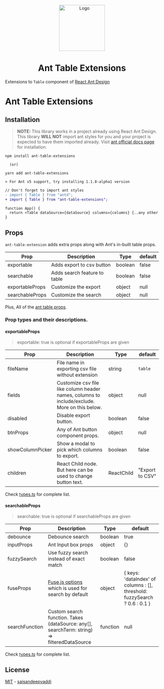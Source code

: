 <p align="center">
  <a href="https://github.com/saisandeepvaddi/ant-table-extensions">
        <img alt="Logo" src="https://raw.githubusercontent.com/saisandeepvaddi/ant-table-extensions/master/imgs/logo.png" width="150" />
  </a>
  <h1 align="center">
    Ant Table Extensions
  </h1>
</p>

Extensions to `Table` component of [React Ant Design](https://ant.design/components/table/)

# Ant Table Extensions

## Installation

> **NOTE:** This library works in a project already using React Ant Design.
> This library **WILL NOT** import ant styles for you and your project is expected to have them imported already. Visit [ant official docs page](https://ant.design) for installation.

```shell
npm install ant-table-extensions

  (or)

yarn add ant-table-extensions

> For Ant v5 support, try installing 1.1.8-alpha1 version
```

```diff
// Don't forget to import ant styles
- import { Table } from "antd";
+ import { Table } from "ant-table-extensions";

function App() {
  return <Table dataSource={dataSource} columns={columns} {..any other ant table props} />
}

```

## Props

`ant-table-extension` adds extra props along with Ant's in-built table props.

| Prop            | Description                  | Type    | default |
| --------------- | ---------------------------- | ------- | ------- |
| exportable      | Adds export to csv button    | boolean | false   |
| searchable      | Adds search feature to table | boolean | false   |
| exportableProps | Customize the export         | object  | null    |
| searchableProps | Customize the search         | object  | null    |

Plus, All of the [ant table props](https://ant.design/components/table/#API).

### Prop types and their descriptions.

#### exportableProps

> exportable: true is optional if exportableProps are given

| Prop             | Description                                                                                  | Type       | default         |
| ---------------- | -------------------------------------------------------------------------------------------- | ---------- | --------------- |
| fileName         | File name in exporting csv file without extension                                            | string     | `table`         |
| fields           | Customize csv file like column header names, columns to include/exclude. More on this below. | object     | null            |
| disabled         | Disable export button.                                                                       | boolean    | false           |
| btnProps         | Any of Ant button component props.                                                           | object     | null            |
| showColumnPicker | Show a modal to pick which columns to export.                                                | boolean    | false           |
| children         | React Child node. But here can be used to change button text.                                | ReactChild | "Export to CSV" |

Check [types.ts](./src/types.ts) for complete list.

#### searchableProps

> searchable: true is optional if searchableProps are given

| Prop           | Description                                                                                 | Type     | default                                                                   |
| -------------- | ------------------------------------------------------------------------------------------- | -------- | ------------------------------------------------------------------------- |
| debounce       | Debounce search                                                                             | boolean  | true                                                                      |
| inputProps     | Ant Input box props                                                                         | object   | {}                                                                        |
| fuzzySearch    | Use fuzzy search instead of exact match                                                     | boolean  | false                                                                     |
| fuseProps      | [Fuse.js options](https://fusejs.io/api/options.html) which is used for search by default   | object   | { keys: 'dataIndex' of columns : [], threshold: fuzzySearch ? 0.6 : 0.1 } |
| searchFunction | Custom search function. Takes (dataSource: any[], searchTerm: string) => filteredDataSource | function | null                                                                      |

Check [types.ts](./src/types.ts) for complete list.

## License

[MIT](/LICENSE) - [saisandeepvaddi](https://github.com/saisandeepvaddi)
